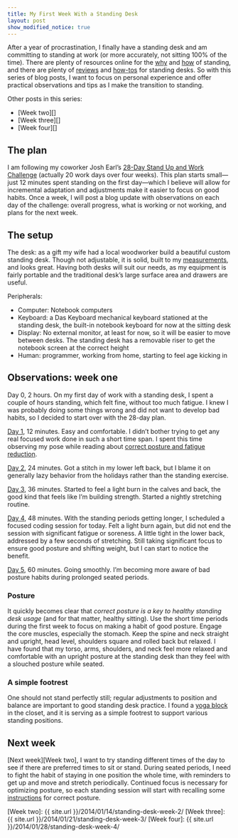 ```yaml
---
title: My First Week With a Standing Desk
layout: post
show_modified_notice: true
---
```


After a year of procrastination, I finally have a standing desk and am committing to standing at work (or more accurately, not sitting 100% of the time). There are plenty of resources online for the [why][] and [how][] of standing, and there are plenty of [reviews][] and [how-tos][howto] for standing desks. So with this series of blog posts, I want to focus on personal experience and offer practical observations and tips as I make the transition to standing.

Other posts in this series:

- [Week two][]
- [Week three][]
- [Week four][]

## The plan

I am following my coworker Josh Earl’s [28-Day Stand Up and Work Challenge][challenge] (actually 20 work days over four weeks). This plan starts small—just 12 minutes spent standing on the first day—which I believe will allow for incremental adaptation and adjustments make it easier to focus on good habits. Once a week, I will post a blog update with observations on each day of the challenge: overall progress, what is working or not working, and plans for the next week.

## The setup

The desk: as a gift my wife had a local woodworker build a beautiful custom standing desk. Though not adjustable, it is solid, built to my [measurements][], and looks great. Having both desks will suit our needs, as my equipment is fairly portable and the traditional desk’s large surface area and drawers are useful.

Peripherals:

- Computer: Notebook computers
- Keyboard: a Das Keyboard mechanical keyboard stationed at the standing desk, the built-in notebook keyboard for now at the sitting desk
- Display: No external monitor, at least for now, so it will be easier to move between desks. The standing desk has a removable riser to get the notebook screen at the correct height
- Human: programmer, working from home, starting to feel age kicking in

## Observations: week one

Day 0, 2 hours. On my first day of work with a standing desk, I spent a couple of hours standing, which felt fine, without too much fatigue. I knew I was probably doing some things wrong and did not want to develop bad habits, so I decided to start over with the 28-day plan.

[Day 1][day1], 12 minutes. Easy and comfortable. I didn’t bother trying to get any real focused work done in such a short time span. I spent this time observing my pose while reading about [correct posture and fatigue reduction][fatigue].

[Day 2][day2], 24 minutes. Got a stitch in my lower left back, but I blame it on generally lazy behavior from the holidays rather than the standing exercise.

[Day 3][day3], 36 minutes. Started to feel a light burn in the calves and back, the good kind that feels like I’m building strength. Started a nightly stretching routine.

[Day 4][day4], 48 minutes. With the standing periods getting longer, I scheduled a focused coding session for today. Felt a light burn again, but did not end the session with significant fatigue or soreness. A little tight in the lower back, addressed by a few seconds of stretching. Still taking significant focus to ensure good posture and shifting weight, but I can start to notice the benefit.

[Day 5][day5], 60 minutes. Going smoothly. I’m becoming more aware of bad posture habits during prolonged seated periods.

### Posture

It quickly becomes clear that *correct posture is a key to healthy standing desk usage* (and for that matter, healthy sitting). Use the short time periods during the first week to focus on making a habit of good posture. Engage the core muscles, especially the stomach. Keep the spine and neck straight and upright, head level, shoulders square and rolled back but relaxed. I have found that my torso, arms, shoulders, and neck feel more relaxed and comfortable with an upright posture at the standing desk than they feel with a slouched posture while seated.

### A simple footrest

One should not stand perfectly still; regular adjustments to position and balance are important to good standing desk practice. I found a [yoga block][] in the closet, and it is serving as a simple footrest to support various standing positions.

## Next week

[Next week][Week two], I want to try standing different times of the day to see if there are preferred times to sit or stand. During seated periods, I need to fight the habit of staying in one position the whole time, with reminders to get up and move and stretch periodically. Continued focus is necessary for optimizing posture, so each standing session will start with recalling some [instructions][fatigue] for correct posture.

[why]: http://haacked.com/archive/2012/07/20/code-standing-up.aspx/
[how]: http://thewirecutter.com/2012/10/how-to-stand-at-your-desk/
[reviews]: http://thewirecutter.com/reviews/the-best-standing-desks/
[howto]: http://iamnotaprogrammer.com/Ikea-Standing-desk-for-22-dollars.html
[challenge]: http://deskhacks.com/how-to-finally-make-the-switch-to-a-standing-desk/
[measurements]: http://www.wired.com/images_blogs/wiredscience/2012/09/mf-standing-deskb_f.jpg
[fatigue]: http://deskhacks.com/reduce-standing-desk-fatigue/
[yoga block]: http://www.gaiam.com/yoga-blocks-straps/?prefn1=type&prefv1=Block
[day1]: http://deskhacks.com/challenge-day-1/
[day2]: http://deskhacks.com/challenge-day-2/
[day3]: http://deskhacks.com/challenge-day-3/
[day4]: http://deskhacks.com/challenge-day-4/
[day5]: http://deskhacks.com/challenge-day-5/
[Week two]: {{ site.url }}/2014/01/14/standing-desk-week-2/
[Week three]: {{ site.url }}/2014/01/21/standing-desk-week-3/
[Week four]: {{ site.url }}/2014/01/28/standing-desk-week-4/
